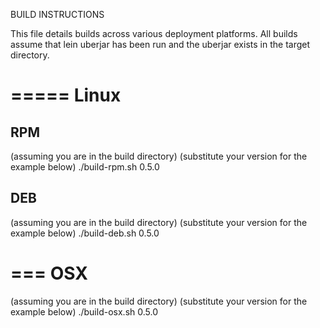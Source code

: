 BUILD INSTRUCTIONS

This file details builds across various deployment platforms.
All builds assume that lein uberjar has been run and the uberjar exists in the target directory.

=====
Linux
=====

RPM
---

(assuming you are in the build directory)
(substitute your version for the example below)
./build-rpm.sh 0.5.0


DEB
---

(assuming you are in the build directory)
(substitute your version for the example below)
./build-deb.sh 0.5.0


===
OSX
===

(assuming you are in the build directory)
(substitute your version for the example below)
./build-osx.sh 0.5.0

